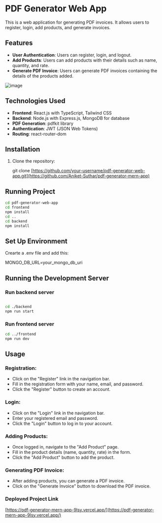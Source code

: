# PDF Generator Web App



This is a web application for generating PDF invoices. It allows users to register, login, add products, and generate invoices.

## Features

- **User Authentication**: Users can register, login, and logout.
- **Add Products**: Users can add products with their details such as name, quantity, and rate.
- **Generate PDF Invoice**: Users can generate PDF invoices containing the details of the products added.

![image](https://github.com/Aniket-Suthar/pdf-generator-mern-app/assets/117531809/6fcb1128-2a73-4f48-8476-ccb4f899b4d3)




## Technologies Used

- **Frontend**: React.js with TypeScript, Tailwind CSS
- **Backend**: Node.js with Express.js, MongoDB for database
- **PDF Generation**: pdfkit library
- **Authentication**: JWT (JSON Web Tokens)
- **Routing**: react-router-dom

## Installation

1. Clone the repository:

 
   git clone [https://github.com/your-username/pdf-generator-web-app.git](https://github.com/Aniket-Suthar/pdf-generator-mern-app)

## Running Project
```bash
cd pdf-generator-web-app
cd frontend
npm install
cd ..
cd backend
npm install
```

## Set Up Environment 
Crearte a .env file and add this:

MONGO_DB_URL=your_mongo_db_uri

## Running the Development Server

### Run backend server
``` bash

cd ./backend
npm run start
```
### Run frontend server
``` bash
cd ../frontend
npm run dev
```


## Usage

### Registration:

- Click on the "Register" link in the navigation bar.
- Fill in the registration form with your name, email, and password.
- Click the "Register" button to create an account.

### Login:

- Click on the "Login" link in the navigation bar.
- Enter your registered email and password.
- Click the "Login" button to log in to your account.

### Adding Products:

- Once logged in, navigate to the "Add Product" page.
- Fill in the product details (name, quantity, rate) in the form.
- Click the "Add Product" button to add the product.

### Generating PDF Invoice:

- After adding products, you can generate a PDF invoice.
- Click on the "Generate Invoice" button to download the PDF invoice.

### Deployed Project Link 
[https://pdf-generator-mern-app-9lsy.vercel.app/](https://pdf-generator-mern-app-9lsy.vercel.app/)



